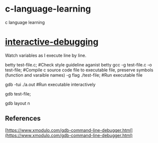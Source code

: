 # c-language-learning
 c language learning

# [interactive-debugging](interactive-debugging)
Watch variables as I execute line by line.

betty test-file.c; #Check style guideline aganist betty
gcc -g test-file.c -o test-file; #Compile c source code file to executable file, preserve symbols (function and varaible names) -g flag
./test-file; #Run executable file

gdb -tui ./a.out #Run executable interactively

gdb test-file; 

gdb layout n

## References
 [https://www.xmodulo.com/gdb-command-line-debugger.html](https://www.xmodulo.com/gdb-command-line-debugger.html)